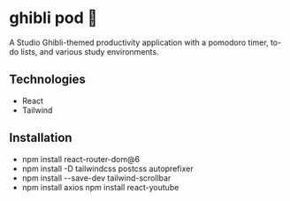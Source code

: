 # **ghibli pod 🌱**
A Studio Ghibli-themed productivity application with a pomodoro timer, to-do lists, and various study environments.

## **Technologies**
- React
- Tailwind

## **Installation**
- npm install react-router-dom@6
- npm install -D tailwindcss postcss autoprefixer
- npm install --save-dev tailwind-scrollbar
- npm install axios
npm install react-youtube
<!-- - npm install react-draggable -->